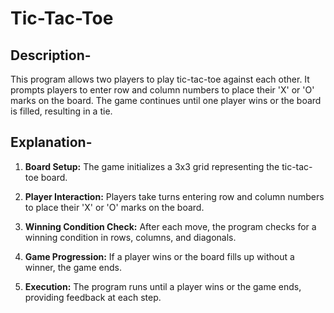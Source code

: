 # Tic-Tac-Toe
## Description-
This program allows two players to play tic-tac-toe against each other. It prompts players to enter row and column numbers to place their 'X' or 'O' marks on the board. The game continues until one player wins or the board is filled, resulting in a tie.
## Explanation-
   1. **Board Setup:** The game initializes a 3x3 grid representing the tic-tac-toe board.

   2. **Player Interaction:** Players take turns entering row and column numbers to place their 'X' or 'O' marks on the board.

   3. **Winning Condition Check:** After each move, the program checks for a winning condition in rows, columns, and diagonals.

   4. **Game Progression:** If a player wins or the board fills up without a winner, the game ends.
   
   5. **Execution:** The program runs until a player wins or the game ends, providing feedback at each step.
